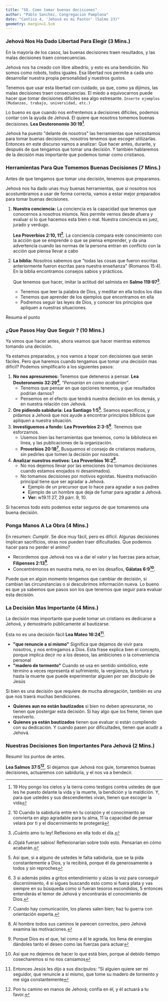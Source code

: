 ```yaml
---
title: "50. Como tomar buenas decisiones"
author: "Pablo Sanchez, Congregacion Pamplona"
date: "Cantico 4, 'Jehová es mi Pastor' (Salmo 23)"
geometry: margin=1.5cm
---
```


<!--
Objetivo del discurso: Destacar la importancia de seguir los principios
bíblicos para tomar buenas decisiones.

Estructura del discurso:

1. Introducción
2. Antes de tomar una decisión
    * Conozcamos las herramientas que tenemos disponibles
3. Mientras tomamos una decisión
    * No nos apresuremos
    * Busquemos la guía de Jehová en oración
    * Investiguemos a fondo
    * Analicemos nuestros motivos
4. Luego de tomar una decisión
5. La decisión más importante
6. Conclusión
-->

### Jehová Nos Ha Dado Libertad Para Elegir (3 Mins.)

En la mayoría de los casos, las buenas decisiones traen resultados, y las malas
decisiones traen consecuencias.

Jehová nos ha creado con libre albedrío, y esto es una bendición. No somos como
robots, todos iguales. Esa libertad nos permite a cada uno desarrollar nuestra
propia personalidad y nuestros gustos.

Tenemos que usar esta libertad con cuidado, ya que, como ya dijimos, las malas
decisiones traen consecuencias. El miedo a equivocarnos puede hacer que tomar
decisiones difíciles sea algo estresante. `Inserte ejemplos (Mudanzas, trabajo,
universidad, etc.)`

Lo bueno es que cuando nos enfrentemos a decisiones difíciles, podemos contar
con la ayuda de Jehová. El quiere que nosotros tomemos buenas decisiones. **Lea
Deuteronomio 30:19[^1]**.

[^1]: 19 Hoy pongo los cielos y la tierra como testigos contra ustedes de que
les he puesto delante la vida y la muerte, la bendición y la maldición. Y, para
que ustedes y sus descendientes vivan, tienen que escoger la vida

Jehová ha puesto "delante de nosotros" las herramientas que necesitamos para
tomar buenas decisiones, nosotros tenemos que escoger utilizarlas. Entonces en
este discurso vamos a analizar: Que hacer antes, durante, y después de que
tengamos que tomar una decisión. Y también hablaremos de la decisión mas
importante que podemos tomar como cristianos.

### Herramientas Para Que Tomemos Buenas Decisiones (7 Mins.)

Antes de que tengamos que tomar una decisión, tenemos que preparamos.

Jehová nos ha dado unas muy buenas herramientas, que si nosotros nos
acostumbramos a usar de forma correcta, vamos a estar mejor preparados para
tomar buenas decisiones.

1. **Nuestra conciencia:**  La conciencia es la capacidad que tenemos que
   conocernos a nosotros mismos. Nos permite vernos desde afuera y evaluar si
   lo que hacemos esta bien o mal. Nuestra conciencia es juez, jurado
   y verdugo.

   **Lea Proverbios 2:10, 11[^2]**. La conciencia compara este conocimiento con
   la acción que se emprende o que se piensa emprender, y da una advertencia
   cuando las normas de la persona entran en conflicto con la acción que piensa
   llevar a cabo

[^2]: 10 Cuando la sabiduría entre en tu corazón y el conocimiento se convierta
en algo agradable para tu alma, 11 la capacidad de pensar velará por ti y el
discernimiento te protegerá

2. **La biblia:** Nosotros sabemos que "todas las cosas que fueron escritas
   anteriormente fueron escritas para nuestra enseñanza" (Romanos 15:4). En la
   biblia encontramos consejos sabios y prácticos.

   Que tenemos que hacer, imitar la actitud del salmista en **Salmo 119:97[^3]**.
   * Tenemos que leer la palabra de Dios, y meditar en ella todos los días
   * Tenemos que aprender de los ejemplos que encontramos en ella
   * Podremos seguir las leyes de Dios, y conocer los principios que apliquen
     a nuestras situaciones.

[^3]: ¡Cuánto amo tu ley! Reflexiono en ella todo el día.

Resuma el punto

### ¿Que Pasos Hay Que Seguir ? (10 Mins.)

Ya vimos que hacer antes, ahora veamos que hacer mientras estemos tomando una
decisión.

Ya estamos preparados, y nos vamos a topar con decisiones que serán fáciles.
Pero que haremos cuando tengamos que tomar una decisión mas difícil? Podemos
simplificarlo a los siguientes pasos:

1. **No nos apresuremos:** Tenemos que deteneros a pensar. **Lea Deuteronomio
   32:29[^4]**, *"Pensarían en como acabarían"*.
   * Tenemos que pensar en que opciones tenemos, y que resultados podrían
     darnos?
   * Pensemos en el efecto que tendrá nuestra decisión en los demás, y en
     nuestra relación con Jehová.
2. **Ore pidiendo sabiduría:** **Lea Santiago 1:5[^5]**. Seamos específicos, y
   pidamos a Jehová que nos ayude a encontrar principios bíblicos que apliquen
   a nuestra situación.
3. **Investiguemos a fondo:** **Lea Proverbios 2:3-5[^6]**. Tenemos que esforzarnos.
   * Usemos bien las herramientas que tenemos, como la biblioteca en linea, y
     las publicaciones de la organización.
   * **Proverbios 20:18[^7]**, Busquemos el consejo de cristianos maduros, sin
     pedirles que tomen la decisión por nosotros.
     <!-- Puede que Proverbios 1:5 sea mejor aqui -->
4. **Analizar nuestros motivos:** **Lea Proverbios 16:2[^8]**.
   * No nos dejemos llevar por las emociones (no tomamos decisiones cuando
     estamos enojados ni desanimados).
   * No tomamos decisiones por motivos egoístas. Nuestra motivación principal
     tiene que ser agradar a Jehová.
        * Ejemplo de un precursor que lo hace para agradar a sus padres
        * Ejemplo de un hombre que deja de fumar para agradar a Jehová.
        * **Ver:** w19.11 27, 29 párr. 9, 10.

Si hacemos todo esto podemos estar seguros de que tomaremos una buena decisión.

[^4]: ¡Ojalá fueran sabios! Reflexionarían sobre todo esto. Pensarían en cómo
acabarán.

[^5]: Así que, si a alguno de ustedes le falta sabiduría, que se la pida
constantemente a Dios, y la recibirá, porque él da generosamente a todos y sin
reproches

[^6]: 3 si además pides a gritos entendimiento y alzas la voz para conseguir
discernimiento, 4 si sigues buscando esto como si fuera plata y vas siempre en
su búsqueda como si fueran tesoros escondidos, 5 entonces entenderás el temor
de Jehová y encontrarás el conocimiento de Dios.

[^7]: Cuando hay comunicación, los planes salen bien; haz tu guerra con
orientación experta.

[^8]: Al hombre todos sus caminos le parecen correctos, pero Jehová examina las
motivaciones.

### Ponga Manos A La Obra (4 Mins.)

En resumen: *Cumplir*. Se dice muy fácil, pero es difícil. Algunas decisiones
implican sacrificios, otras nos pueden traer dificultades. Que podemos hacer
para no perder el animo?

* Recordemos que Jehová nos va a dar el valor y las fuerzas para actuar,
  **Filipenses 2:13[^9]**.
* Concentrémonos en nuestra meta, no en los desafíos, **Gálatas 6:9[^10]**.

Puede que en algún momento tengamos que cambiar de decisión, si cambian las
circunstancias o si descubrimos información nueva. Lo bueno es que ya sabemos
que pasos son los que tenemos que seguir para evaluar esta decisión.

[^9]: Porque Dios es el que, tal como a él le agrada, los llena de energías
dándoles tanto el deseo como las fuerzas para actuar

[^10]: Así que no dejemos de hacer lo que está bien, porque al debido tiempo
cosecharemos si no nos cansamos


### La Decisión Mas Importante (4 Mins.)

La decisión mas importante que puede tomar un cristiano es dedicarse a Jehová,
y demostrarlo públicamente al bautizarse.

Esta no es una decisión fácil **Lea Mateo 16:24[^11]**.

[^11]: Entonces Jesús les dijo a sus discípulos: “Si alguien quiere ser mi
seguidor, que renuncie a sí mismo, que tome su madero de tormento y me siga
constantemente

* **"que renuncie a sí mismo"** Significa que dejamos de vivir para nosotros,
  y nos entregamos a Dios. Esta frase explica bien el concepto, porque implica
  decir no a los deseos, las ambiciones o la conveniencia personal
* **"madero de tormento"** Cuando se usa en sentido simbólico, este término
  a veces representa el sufrimiento, la vergüenza, la tortura y hasta la muerte
  que puede experimentar alguien por ser discípulo de Jesús

Si bien es una decisión que requiere de mucha abnegación, también es una que
nos traerá muchas bendiciones.

* **Quienes aun no están bautizados** si bien no deben apresurarse, no tienen
  que postergar esta decisión. Si hay algo que los frene, tienen que
  resolverlo.
* **Quienes ya están bautizados** tienen que evaluar si están cumpliendo con
  su dedicación. Y cuando pasen por dificultades, tienen que acudir a Jehová.

### Nuestras Decisiones Son Importantes Para Jehová (2 Mins.)

Resumir los puntos de antes.

**Lea Salmos 37:5[^12]**, Si dejamos que Jehová nos guíe, tomaremos buenas
decisiones, actuaremos con sabiduría, y el nos va a bendecir.

[^12]: Pon tu camino en manos de Jehová; confía en él, y él actuará a tu favor.
